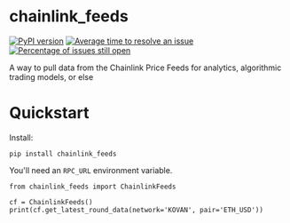 # chainlink_feeds

[![PyPI version](https://badge.fury.io/py/chainlink-feeds.svg)](https://badge.fury.io/py/chainlink-feeds.svg)
[![Average time to resolve an issue](http://isitmaintained.com/badge/resolution/AlphaChainio/chainlink_feeds.svg)](http://isitmaintained.com/project/AlphaChainio/chainlink_feeds "Average time to resolve an issue")
[![Percentage of issues still open](http://isitmaintained.com/badge/open/AlphaChainio/chainlink_feeds.svg)](http://isitmaintained.com/project/AlphaChainio/chainlink_feeds "Percentage of issues still open")

A way to pull data from the Chainlink Price Feeds for analytics, algorithmic trading models, or else

# Quickstart

Install:

```
pip install chainlink_feeds
```

You'll need an `RPC_URL` environment variable.

```
from chainlink_feeds import ChainlinkFeeds

cf = ChainlinkFeeds()
print(cf.get_latest_round_data(network='KOVAN', pair='ETH_USD'))
```
